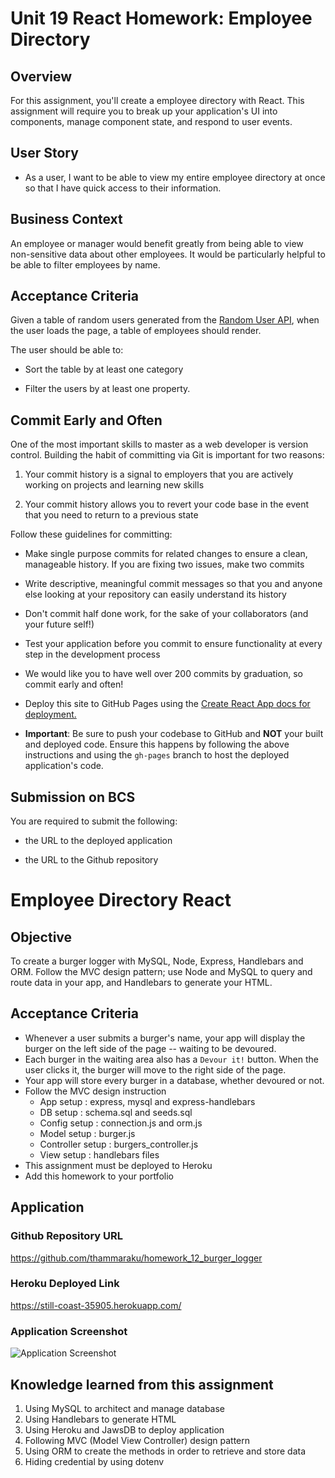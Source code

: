 # Unit 19 React Homework: Employee Directory

## Overview

For this assignment, you'll create a employee directory with React. This assignment will require you to break up your application's UI into components, manage component state, and respond to user events.

## User Story

* As a user, I want to be able to view my entire employee directory at once so that I have quick access to their information.

## Business Context

An employee or manager would benefit greatly from being able to view non-sensitive data about other employees. It would be particularly helpful to be able to filter employees by name.

## Acceptance Criteria

Given a table of random users generated from the [Random User API](https://randomuser.me/), when the user loads the page, a table of employees should render. 

The user should be able to:

  * Sort the table by at least one category

  * Filter the users by at least one property.

## Commit Early and Often

One of the most important skills to master as a web developer is version control. Building the habit of committing via Git is important for two reasons:

1. Your commit history is a signal to employers that you are actively working on projects and learning new skills

2. Your commit history allows you to revert your code base in the event that you need to return to a previous state

Follow these guidelines for committing:

* Make single purpose commits for related changes to ensure a clean, manageable history. If you are fixing two issues, make two commits

* Write descriptive, meaningful commit messages so that you and anyone else looking at your repository can easily understand its history

* Don't commit half done work, for the sake of your collaborators (and your future self!)

* Test your application before you commit to ensure functionality at every step in the development process

* We would like you to have well over 200 commits by graduation, so commit early and often!

* Deploy this site to GitHub Pages using the [Create React App docs for deployment.](https://create-react-app.dev/docs/deployment/#github-pages)

* **Important**: Be sure to push your codebase to GitHub and **NOT** your built and deployed code. Ensure this happens by following the above instructions and using the `gh-pages` branch to host the deployed application's code.

## Submission on BCS

You are required to submit the following:

* the URL to the deployed application

* the URL to the Github repository


# Employee Directory React

## Objective
To create a burger logger with MySQL, Node, Express, Handlebars and ORM. Follow the MVC design pattern; use Node and MySQL to query and route data in your app, and Handlebars to generate your HTML.

## Acceptance Criteria
- Whenever a user submits a burger's name, your app will display the burger on the left side of the page -- waiting to be devoured.
- Each burger in the waiting area also has a `Devour it!` button. When the user clicks it, the burger will move to the right side of the page.
- Your app will store every burger in a database, whether devoured or not.
- Follow the MVC design instruction
    * App setup : express, mysql and express-handlebars
    * DB setup : schema.sql and seeds.sql
    * Config setup : connection.js and orm.js
    * Model setup : burger.js
    * Controller setup : burgers_controller.js
    * View setup : handlebars files
- This assignment must be deployed to Heroku
- Add this homework to your portfolio


## Application

### Github Repository URL
https://github.com/thammaraku/homework_12_burger_logger

### Heroku Deployed Link
https://still-coast-35905.herokuapp.com/

### Application Screenshot
![Application Screenshot](./public/assets/img/burger_app_screenshot.png)


## Knowledge learned from this assignment
1. Using MySQL to architect and manage database
2. Using Handlebars to generate HTML
3. Using Heroku and JawsDB to deploy application
4. Following MVC (Model View Controller) design pattern
5. Using ORM to create the methods in order to retrieve and store data
6. Hiding credential by using dotenv